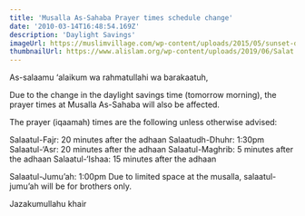 ```yaml
---
title: 'Musalla As-Sahaba Prayer times schedule change'
date: '2010-03-14T16:48:54.169Z'
description: 'Daylight Savings'
imageUrl: https://muslimvillage.com/wp-content/uploads/2015/05/sunset-dua-islamic-3710002_900.jpg
thumbnailUrl: https://www.alislam.org/wp-content/uploads/2019/06/Salat.jpg
---
```


As-salaamu ‘alaikum wa rahmatullahi wa barakaatuh,

Due to the change in the daylight savings time (tomorrow morning), the prayer times at Musalla As-Sahaba will also be affected.

The prayer (iqaamah) times are the following unless otherwise advised:

Salaatul-Fajr: 20 minutes after the adhaan
Salaatudh-Dhuhr: 1:30pm
Salaatul-‘Asr: 20 minutes after the adhaan
Salaatul-Maghrib: 5 minutes after the adhaan
Salaatul-‘Ishaa: 15 minutes after the adhaan

Salaatul-Jumu’ah: 1:00pm
Due to limited space at the musalla, salaatul-jumu’ah will be for brothers only.

Jazakumullahu khair

